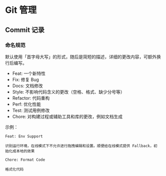 # Git 管理

## Commit 记录

### 命名规范

默认使用「首字母大写」的形式，随后是简短的描述，详细的更改内容，可额外换行后编写。

- Feat: 一个新特性
- Fix: 修复 Bug
- Docs: 文档修改
- Style: 不影响代码含义的更改（空格、格式、缺少分号等）
- Refactor: 代码重构
- Perf: 优化性能
- Test: 测试用例修改
- Chore: 对构建过程或辅助工具和库的更改，例如文档生成

示例：

```
Feat: Env Support

识别运行环境，在线模式下不允许进行拖拽编辑和设置。顺便给在线模式提供 Fallback，初始化成本地的效果
```

```
Chore: Format Code

格式化代码
```
